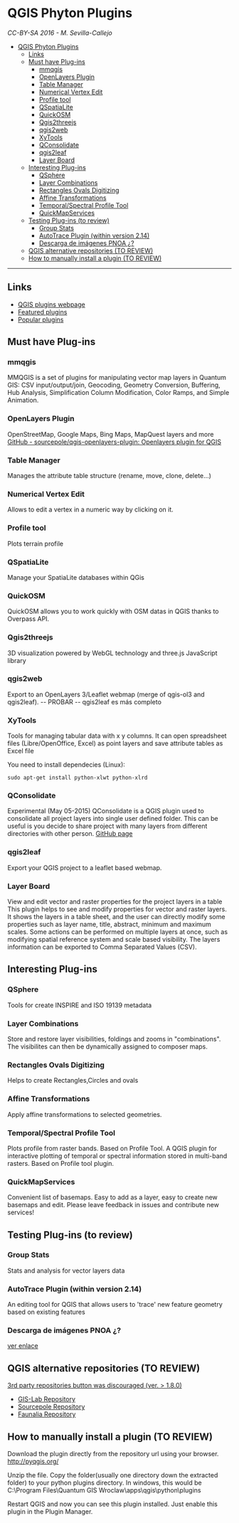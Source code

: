 QGIS Phyton Plugins
===================

*CC-BY-SA 2016 - M. Sevilla-Callejo*

<!-- toc -->

- [QGIS Phyton Plugins](#qgis-phyton-plugins)
	- [Links](#links)
	- [Must have Plug-ins](#must-have-plug-ins)
		- [mmqgis](#mmqgis)
		- [OpenLayers Plugin](#openlayers-plugin)
		- [Table Manager](#table-manager)
		- [Numerical Vertex Edit](#numerical-vertex-edit)
		- [Profile tool](#profile-tool)
		- [QSpatiaLite](#qspatialite)
		- [QuickOSM](#quickosm)
		- [Qgis2threejs](#qgis2threejs)
		- [qgis2web](#qgis2web)
		- [XyTools](#xytools)
		- [QConsolidate](#qconsolidate)
		- [qgis2leaf](#qgis2leaf)
		- [Layer Board](#layer-board)
	- [Interesting Plug-ins](#interesting-plug-ins)
		- [QSphere](#qsphere)
		- [Layer Combinations](#layer-combinations)
		- [Rectangles Ovals Digitizing](#rectangles-ovals-digitizing)
		- [Affine Transformations](#affine-transformations)
		- [Temporal/Spectral Profile Tool](#temporalspectral-profile-tool)
		- [QuickMapServices](#quickmapservices)
	- [Testing Plug-ins (to review)](#testing-plug-ins-to-review)
		- [Group Stats](#group-stats)
		- [AutoTrace Plugin (within version 2.14)](#autotrace-plugin-within-version-214)
		- [Descarga de imágenes PNOA ¿?](#descarga-de-imágenes-pnoa)
	- [QGIS alternative repositories (TO REVIEW)](#qgis-alternative-repositories-to-review)
	- [How to manually install a plugin (TO REVIEW)](#how-to-manually-install-a-plugin-to-review)

<!-- tocstop -->

---

## Links

* [QGIS plugins webpage](http://plugins.qgis.org/plugins/)
* [Featured plugins](http://plugins.qgis.org/plugins/featured/)
* [Popular plugins](http://plugins.qgis.org/plugins/popular/)

Must have Plug-ins
------------------

### mmqgis
MMQGIS is a set of plugins for manipulating vector map layers in Quantum GIS: CSV input/output/join, Geocoding, Geometry Conversion, Buffering, Hub Analysis, Simplification Column Modification, Color Ramps, and Simple Animation.

### OpenLayers Plugin
OpenStreetMap, Google Maps, Bing Maps, MapQuest layers and more
[GitHub - sourcepole/qgis-openlayers-plugin: Openlayers plugin for QGIS](https://github.com/sourcepole/qgis-openlayers-plugin)

### Table Manager
Manages the attribute table structure (rename, move, clone, delete...)

### Numerical Vertex Edit
Allows to edit a vertex in a numeric way by clicking on it.

### Profile tool
Plots terrain profile

### QSpatiaLite
Manage your SpatiaLite databases within QGis

### QuickOSM
QuickOSM allows you to work quickly with OSM datas in QGIS thanks to Overpass API.

### Qgis2threejs
3D visualization powered by WebGL technology and three.js JavaScript library

### qgis2web
Export to an OpenLayers 3/Leaflet webmap (merge of qgis-ol3 and qgis2leaf). -- PROBAR -- qgis2leaf es más completo

### XyTools
Tools for managing tabular data with x y columns. It can open spreadsheet files (Libre/OpenOffice, Excel) as point layers and save attribute tables as Excel file

You need to install dependecies (Linux):

	sudo apt-get install python-xlwt python-xlrd

### QConsolidate
Experimental (May 05-2015)
QConsolidate is a QGIS plugin used to consolidate all project layers into single user defined folder. This can be useful is you decide to share project with many layers from different directories with other person.
[GitHub page](https://github.com/alexbruy/qconsolidate)

### qgis2leaf
Export your QGIS project to a leaflet based webmap.

### Layer Board
View and edit vector and raster properties for the project layers in a table
This plugin helps to see and modify properties for vector and raster layers. It shows the layers in a table sheet, and the user can directly modify some properties such as layer name, title, abstract, minimum and maximum scales. Some actions can be performed on multiple layers at once, such as modifying spatial reference system and scale based visibility. The layers information can be exported to Comma Separated Values (CSV).


Interesting Plug-ins
--------------------

### QSphere
Tools for create INSPIRE and ISO 19139 metadata

### Layer Combinations
Store and restore layer visibilities, foldings and zooms in "combinations". The visibilites can then be dynamically assigned to composer maps.

### Rectangles Ovals Digitizing
Helps to create Rectangles,Circles and ovals

### Affine Transformations
Apply affine transformations to selected geometries.

### Temporal/Spectral Profile Tool
Plots profile from raster bands. Based on Profile Tool.
A QGIS plugin for interactive plotting of temporal or spectral information stored in multi-band rasters. Based on Profile tool plugin.

### QuickMapServices
Convenient list of basemaps. Easy to add as a layer, easy to create new basemaps and edit. Please leave feedback in issues and contribute new services!


Testing Plug-ins (to review)
----------------------------

### Group Stats
Stats and analysis for vector layers data

### AutoTrace Plugin (within version 2.14)
An editing tool for QGIS that allows users to 'trace' new feature geometry based on existing features

### Descarga de imágenes PNOA ¿?
[ver enlace](http://www.euwesttrail.net/PNOA/ortoPNOAhelp.html)


QGIS alternative repositories (TO REVIEW)
-----------------------------------------

[3rd party repositories button was discouraged (ver. > 1.8.0)](http://gis.stackexchange.com/questions/31490/add-3rd-party-repositories-button-not-in-version-1-8-0-lisboa)


* [GIS-Lab Repository](http://gis-lab.info/programs/qgis/qgis-repo.xml)
* [Sourcepole Repository](http://build.sourcepole.ch/qgis/plugins.xml)
* [Faunalia Repository](http://www.faunalia.it/qgis/plugins.xml)

How to manually install a plugin (TO REVIEW)
--------------------------------------------

Download the plugin directly from the repository url using your browser.  http://pyqgis.org/

Unzip the file. Copy the folder(usually one directory down the extracted folder) to your python plugins directory. In windows, this would be C:\Program Files\Quantum GIS Wroclaw\apps\qgis\python\plugins

Restart QGIS and now you can see this plugin installed. Just enable this plugin in the Plugin Manager.
